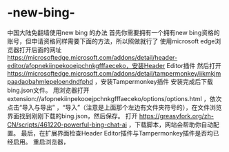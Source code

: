 # -new-bing-
中国大陆免翻墙使用new bing 的办法 
首先你需要拥有一个拥有new bing资格的账号，但申请资格同样需要下面的方法，所以照做就行了
使用microsoft edge浏览器打开后面的网址 https://microsoftedge.microsoft.com/addons/detail/header-editor/afopnekiinpekooejpchnkgfffaeceko，安装Header Editor插件
然后打开 https://microsoftedge.microsoft.com/addons/detail/tampermonkey/iikmkjmpaadaobahmlepeloendndfphd ，安装Tampermonkey插件
安装完成后下载bing.json文件。
用浏览器打开 extension://afopnekiinpekooejpchnkgfffaeceko/options/options.html ，依次点击“导入与导出” ，“导入”（注意是上面那个左边有文件夹符号的），在文件浏览界面找到刚刚下载的bing.json，然后保存。
打开 https://greasyfork.org/zh-CN/scripts/461220-powerful-bing-chat-ai ，下载脚本，网站会帮助你自动配置。
最后，在扩展界面检查Header Editor插件与Tampermonkey插件是否均已经启用。
重启浏览器，

